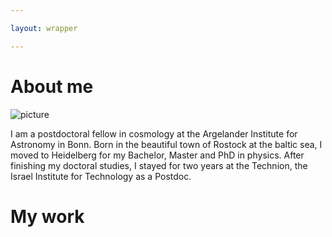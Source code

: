 ```yaml
---

layout: wrapper

---
```


# About me

![picture]("assets/bild_me.jpeg")

I am a postdoctoral fellow in cosmology at the Argelander Institute for Astronomy in Bonn. Born in the beautiful town of Rostock at the baltic sea, I moved to Heidelberg for my Bachelor, Master and PhD in physics. After finishing my doctoral studies, I stayed for two years at the Technion, the Israel Institute for Technology as a Postdoc.  

# My work
